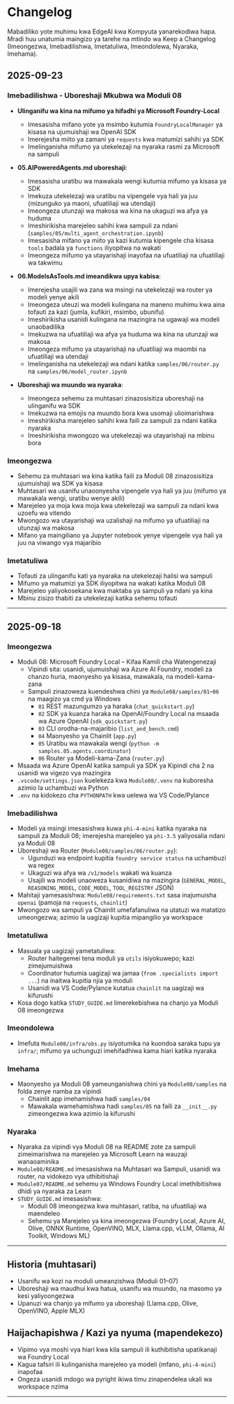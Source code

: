 <!--
CO_OP_TRANSLATOR_METADATA:
{
  "original_hash": "906e890232c6c2e1dac4cccfeb449acd",
  "translation_date": "2025-09-25T00:56:45+00:00",
  "source_file": "CHANGELOG.md",
  "language_code": "sw"
}
-->
# Changelog

Mabadiliko yote muhimu kwa EdgeAI kwa Kompyuta yanarekodiwa hapa. Mradi huu unatumia maingizo ya tarehe na mtindo wa Keep a Changelog (Imeongezwa, Imebadilishwa, Imetatuliwa, Imeondolewa, Nyaraka, Imehama).

## 2025-09-23

### Imebadilishwa - Uboreshaji Mkubwa wa Moduli 08
- **Ulinganifu wa kina na mifumo ya hifadhi ya Microsoft Foundry-Local**
  - Imesasisha mifano yote ya msimbo kutumia `FoundryLocalManager` ya kisasa na ujumuishaji wa OpenAI SDK
  - Imerejesha miito ya zamani ya `requests` kwa matumizi sahihi ya SDK
  - Imelinganisha mifumo ya utekelezaji na nyaraka rasmi za Microsoft na sampuli

- **05.AIPoweredAgents.md uboreshaji**:
  - Imesasisha uratibu wa mawakala wengi kutumia mifumo ya kisasa ya SDK
  - Imekuza utekelezaji wa uratibu na vipengele vya hali ya juu (mizunguko ya maoni, ufuatiliaji wa utendaji)
  - Imeongeza utunzaji wa makosa wa kina na ukaguzi wa afya ya huduma
  - Imeshirikisha marejeleo sahihi kwa sampuli za ndani (`samples/05/multi_agent_orchestration.ipynb`)
  - Imesasisha mifano ya miito ya kazi kutumia kipengele cha kisasa `tools` badala ya `functions` iliyopitwa na wakati
  - Imeongeza mifumo ya utayarishaji inayofaa na ufuatiliaji na ufuatiliaji wa takwimu

- **06.ModelsAsTools.md imeandikwa upya kabisa**:
  - Imerejesha usajili wa zana wa msingi na utekelezaji wa router ya modeli yenye akili
  - Imeongeza uteuzi wa modeli kulingana na maneno muhimu kwa aina tofauti za kazi (jumla, kufikiri, msimbo, ubunifu)
  - Imeshirikisha usanidi kulingana na mazingira na ugawaji wa modeli unaobadilika
  - Imekuzwa na ufuatiliaji wa afya ya huduma wa kina na utunzaji wa makosa
  - Imeongeza mifumo ya utayarishaji na ufuatiliaji wa maombi na ufuatiliaji wa utendaji
  - Imelinganisha na utekelezaji wa ndani katika `samples/06/router.py` na `samples/06/model_router.ipynb`

- **Uboreshaji wa muundo wa nyaraka**:
  - Imeongeza sehemu za muhtasari zinazosisitiza uboreshaji na ulinganifu wa SDK
  - Imekuzwa na emojis na muundo bora kwa usomaji ulioimarishwa
  - Imeshirikisha marejeleo sahihi kwa faili za sampuli za ndani katika nyaraka
  - Imeshirikisha mwongozo wa utekelezaji wa utayarishaji na mbinu bora

### Imeongezwa
- Sehemu za muhtasari wa kina katika faili za Moduli 08 zinazosisitiza ujumuishaji wa SDK ya kisasa
- Muhtasari wa usanifu unaoonyesha vipengele vya hali ya juu (mifumo ya mawakala wengi, uratibu wenye akili)
- Marejeleo ya moja kwa moja kwa utekelezaji wa sampuli za ndani kwa uzoefu wa vitendo
- Mwongozo wa utayarishaji wa uzalishaji na mifumo ya ufuatiliaji na utunzaji wa makosa
- Mifano ya maingiliano ya Jupyter notebook yenye vipengele vya hali ya juu na viwango vya majaribio

### Imetatuliwa
- Tofauti za ulinganifu kati ya nyaraka na utekelezaji halisi wa sampuli
- Mifumo ya matumizi ya SDK iliyopitwa na wakati katika Moduli 08
- Marejeleo yaliyokosekana kwa maktaba ya sampuli ya ndani ya kina
- Mbinu zisizo thabiti za utekelezaji katika sehemu tofauti

---

## 2025-09-18

### Imeongezwa
- Moduli 08: Microsoft Foundry Local – Kifaa Kamili cha Watengenezaji
  - Vipindi sita: usanidi, ujumuishaji wa Azure AI Foundry, modeli za chanzo huria, maonyesho ya kisasa, mawakala, na modeli-kama-zana
  - Sampuli zinazoweza kuendeshwa chini ya `Module08/samples/01`–`06` na maagizo ya cmd ya Windows
    - `01` REST mazungumzo ya haraka (`chat_quickstart.py`)
    - `02` SDK ya kuanza haraka na OpenAI/Foundry Local na msaada wa Azure OpenAI (`sdk_quickstart.py`)
    - `03` CLI orodha-na-majaribio (`list_and_bench.cmd`)
    - `04` Maonyesho ya Chainlit (`app.py`)
    - `05` Uratibu wa mawakala wengi (`python -m samples.05.agents.coordinator`)
    - `06` Router ya Modeli-kama-Zana (`router.py`)
- Msaada wa Azure OpenAI katika sampuli ya SDK ya Kipindi cha 2 na usanidi wa vigezo vya mazingira
- `.vscode/settings.json` kuelekeza kwa `Module08/.venv` na kuboresha azimio la uchambuzi wa Python
- `.env` na kidokezo cha `PYTHONPATH` kwa uelewa wa VS Code/Pylance

### Imebadilishwa
- Modeli ya msingi imesasishwa kuwa `phi-4-mini` katika nyaraka na sampuli za Moduli 08; imerejesha marejeleo ya `phi-3.5` yaliyosalia ndani ya Moduli 08
- Uboreshaji wa Router (`Module08/samples/06/router.py`):
  - Ugunduzi wa endpoint kupitia `foundry service status` na uchambuzi wa regex
  - Ukaguzi wa afya wa `/v1/models` wakati wa kuanza
  - Usajili wa modeli unaoweza kusanidiwa na mazingira (`GENERAL_MODEL`, `REASONING_MODEL`, `CODE_MODEL`, `TOOL_REGISTRY` JSON)
- Mahitaji yamesasishwa: `Module08/requirements.txt` sasa inajumuisha `openai` (pamoja na `requests`, `chainlit`)
- Mwongozo wa sampuli ya Chainlit umefafanuliwa na utatuzi wa matatizo umeongezwa; azimio la uagizaji kupitia mipangilio ya workspace

### Imetatuliwa
- Masuala ya uagizaji yametatuliwa:
  - Router haitegemei tena moduli ya `utils` isiyokuwepo; kazi zimejumuishwa
  - Coordinator hutumia uagizaji wa jamaa (`from .specialists import ...`) na inaitwa kupitia njia ya moduli
  - Usanidi wa VS Code/Pylance kutatua `chainlit` na uagizaji wa kifurushi
- Kosa dogo katika `STUDY_GUIDE.md` limerekebishwa na chanjo ya Moduli 08 imeongezwa

### Imeondolewa
- Imefuta `Module08/infra/obs.py` isiyotumika na kuondoa saraka tupu ya `infra/`; mifumo ya uchunguzi imehifadhiwa kama hiari katika nyaraka

### Imehama
- Maonyesho ya Moduli 08 yameunganishwa chini ya `Module08/samples` na folda zenye namba za vipindi
  - Chainlit app imehamishwa hadi `samples/04`
  - Mawakala wamehamishwa hadi `samples/05` na faili za `__init__.py` zimeongezwa kwa azimio la kifurushi

### Nyaraka
- Nyaraka za vipindi vya Moduli 08 na README zote za sampuli zimeimarishwa na marejeleo ya Microsoft Learn na wauzaji wanaoaminika
- `Module08/README.md` imesasishwa na Muhtasari wa Sampuli, usanidi wa router, na vidokezo vya uthibitishaji
- `Module07/README.md` sehemu ya Windows Foundry Local imethibitishwa dhidi ya nyaraka za Learn
- `STUDY_GUIDE.md` imesasishwa:
  - Moduli 08 imeongezwa kwa muhtasari, ratiba, na ufuatiliaji wa maendeleo
  - Sehemu ya Marejeleo ya kina imeongezwa (Foundry Local, Azure AI, Olive, ONNX Runtime, OpenVINO, MLX, Llama.cpp, vLLM, Ollama, AI Toolkit, Windows ML)

---

## Historia (muhtasari)
- Usanifu wa kozi na moduli umeanzishwa (Moduli 01–07)
- Uboreshaji wa maudhui kwa hatua, usanifu wa muundo, na masomo ya kesi yaliyoongezwa
- Upanuzi wa chanjo ya mifumo ya uboreshaji (Llama.cpp, Olive, OpenVINO, Apple MLX)

## Haijachapishwa / Kazi ya nyuma (mapendekezo)
- Vipimo vya moshi vya hiari kwa kila sampuli ili kuthibitisha upatikanaji wa Foundry Local
- Kagua tafsiri ili kulinganisha marejeleo ya modeli (mfano, `phi-4-mini`) inapofaa
- Ongeza usanidi mdogo wa pyright ikiwa timu zinapendelea ukali wa workspace nzima

---

